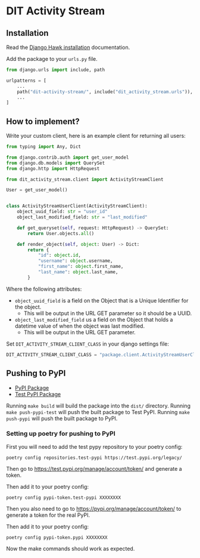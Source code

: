 # DIT Activity Stream

## Installation

Read the [Django Hawk installation](https://github.com/uktrade/django-hawk/#installation) documentation.

Add the package to your `urls.py` file.

```python
from django.urls import include, path

urlpatterns = [
    ...
    path("dit-activity-stream/", include("dit_activity_stream.urls")),
    ...
]
```

## How to implement?

Write your custom client, here is an example client for returning all users:

```python
from typing import Any, Dict

from django.contrib.auth import get_user_model
from django.db.models import QuerySet
from django.http import HttpRequest

from dit_activity_stream.client import ActivityStreamClient

User = get_user_model()


class ActivityStreamUserClient(ActivityStreamClient):
    object_uuid_field: str = "user_id"
    object_last_modified_field: str = "last_modified"

    def get_queryset(self, request: HttpRequest) -> QuerySet:
        return User.objects.all()

    def render_object(self, object: User) -> Dict:
        return {
            "id": object.id,
            "username": object.username,
            "first_name": object.first_name,
            "last_name": object.last_name,
        }
```

Where the following attributes:
- `object_uuid_field` is a field on the Object that is a Unique Identifier for the object.
  - This will be output in the URL GET parameter so it should be a UUID.
- `object_last_modified_field` us a field on the Object that holds a datetime value of when the object was last modified.
  - This will be output in the URL GET parameter.

Set `DIT_ACTIVITY_STREAM_CLIENT_CLASS` in your django settings file:

```python
DIT_ACTIVITY_STREAM_CLIENT_CLASS = "package.client.ActivityStreamUserClient"
```

## Pushing to PyPI

- [PyPI Package](https://pypi.org/project/dit-activity-stream/)
- [Test PyPI Package](https://test.pypi.org/project/dit-activity-stream/)

Running `make build` will build the package into the `dist/` directory.
Running `make push-pypi-test` will push the built package to Test PyPI.
Running `make push-pypi` will push the built package to PyPI.

### Setting up poetry for pushing to PyPI

First you will need to add the test pypy repository to your poetry config:

```
poetry config repositories.test-pypi https://test.pypi.org/legacy/
```

Then go to https://test.pypi.org/manage/account/token/ and generate a token.

Then add it to your poetry config:

```
poetry config pypi-token.test-pypi XXXXXXXX
```

Then you also need to go to https://pypi.org/manage/account/token/ to generate a token for the real PyPI.

Then add it to your poetry config:

```
poetry config pypi-token.pypi XXXXXXXX
```

Now the make commands should work as expected.
